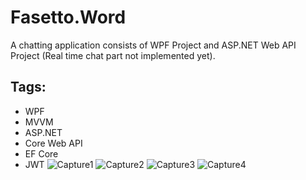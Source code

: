 # Fasetto.Word
A chatting application consists of WPF Project and ASP.NET Web API Project
(Real time chat part not implemented yet).
## Tags: 
- WPF
- MVVM
- ASP.NET
- Core Web API
- EF Core
- JWT
![Capture1](https://user-images.githubusercontent.com/39798017/144744859-cff3c293-73f8-441d-a57b-c1b8f7948cf5.PNG)
![Capture2](https://user-images.githubusercontent.com/39798017/144744860-fb6b28e0-731c-4676-9d75-92dbf4689e15.PNG)
![Capture3](https://user-images.githubusercontent.com/39798017/144744861-0d5c7408-bd6e-4da0-9b33-d2a4dacc874d.PNG)
![Capture4](https://user-images.githubusercontent.com/39798017/144744858-660a050b-8e88-4211-b5b4-48def89bbd3f.PNG)
